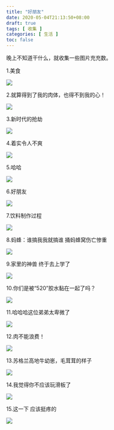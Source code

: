 ```yaml
---
title: "好朋友"
date: 2020-05-04T21:13:50+08:00
draft: true
tags: [ 收集 ]
categories: [ 生活 ]
toc: false
---
```


晚上不知道干什么，就收集一些图片充充数。

<!--more-->

1.美食 

![]( eb5c94aegy1fgdusoyar4j20zk1hbdnp.jpg) 


2.就算得到了我的肉体，也得不到我的心！

![]( 62faf073gy1fgh38rtmrxj20fn0ci3zo.jpg ) 

3.新时代的抢劫

![]( 0068sDKPgy1fgiazhim2rj30ic0wiq83.jpg) 

4.着实令人不爽

![]( 5e8ffb0egy1fgi6k50p3aj20qo0zkn58.jpg) 

5.哈哈

![]( 6b24115ely1fghucvyhm6j20jg37xe0p.jpg) 

6.好朋友

![]( 0068sDKPgy1fghjxmucqqj30ic0r5tg8.jpg) 

7.饮料制作过程

![]( 92e8647aly1fg6pqyjkf8g208c08cnpg.gif) 

8.蚂蜂：谁搞我我就搞谁 捅蚂蜂窝伤亡惨重

![]( 84a133492bf44094a80665d3968b9ff3.gif) 

9.家里的神兽 终于去上学了

![]( cc36-isyparf5563292.gif) 

10.你们是被“520”胶水黏在一起了吗？

![]( d297-isyparf5562642.gif) 

11.哈哈哈这位弟弟太卑微了

![]( ee44-isyparf5561597.gif) 

12.肉不能浪费！

![]( 5325-isyparf5559393.gif) 

13.苏格兰高地牛幼崽，毛茸茸的样子

![]( 5036-isyparf5550998.gif) 

14.我觉得你不应该玩滑板了

![]( 8057-isyparf5545566.gif) 

15.这一下 应该挺疼的


![]( d20d-isyparf5544373.gif) 
